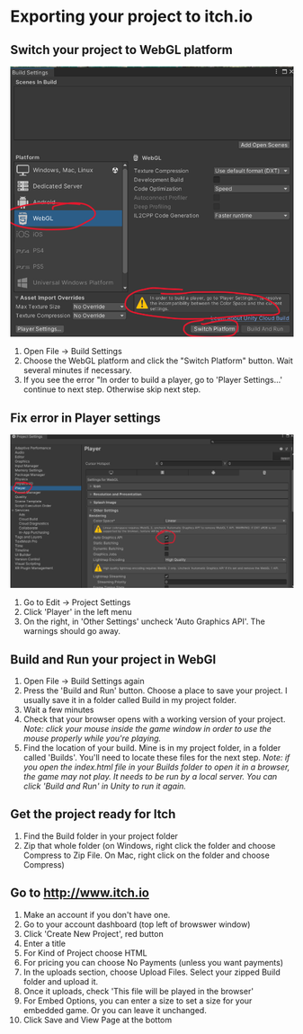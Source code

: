 # Exporting your project to itch.io

## Switch your project to WebGL platform
![](images/build-settings.png)
1. Open File -> Build Settings
2. Choose the WebGL platform and click the "Switch Platform" button. Wait several minutes if necessary.
3. If you see the error "In order to build a player, go to 'Player Settings...' continue to next step. Otherwise skip next step.

## Fix error in Player settings
![](images/player-settings-webgl.png)
1. Go to Edit -> Project Settings
2. Click 'Player' in the left menu
3. On the right, in 'Other Settings' uncheck 'Auto Graphics API'. The warnings should go away.

## Build and Run your project in WebGl
1. Open File -> Build Settings again
2. Press the 'Build and Run' button. Choose a place to save your project. I usually save it in a folder called Build in my project folder.
3. Wait a few minutes
3. Check that your browser opens with a working version of your project. 
*Note: click your mouse inside the game window in order to use the mouse properly while you're playing.*
4. Find the location of your build. Mine is in my project folder, in a folder called 'Builds'. You'll need to locate these files for the next step.
*Note: if you open the index.html file in your Builds folder to open it in a browser, the game may not play. It needs to be run by a local server. You can click 'Build and Run' in Unity to run it again.*

## Get the project ready for Itch
1. Find the Build folder in your project folder
2. Zip that whole folder (on Windows, right click the folder and choose Compress to Zip File. On Mac, right click on the folder and choose Compress)

## Go to http://www.itch.io
1. Make an account if you don't have one.
2. Go to your account dashboard (top left of browswer window)
3. Click 'Create New Project', red button 
4. Enter a title
5. For Kind of Project choose HTML
6. For pricing you can choose No Payments (unless you want payments)
7. In the uploads section, choose Upload Files. Select your zipped Build folder and upload it.
8. Once it uploads, check 'This file will be played in the browser'
9. For Embed Options, you can enter a size to set a size for your embedded game. Or you can leave it unchanged.
10. Click Save and View Page at the bottom


